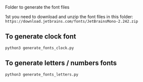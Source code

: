 Folder to generate the font files

1st you need to download and unzip the font files in this folder: `https://download.jetbrains.com/fonts/JetBrainsMono-2.242.zip`

## To generate clock font

`python3 generate_fonts_clock.py`

## To generate letters / numbers fonts

`python3 generate_fonts_letters.py`
